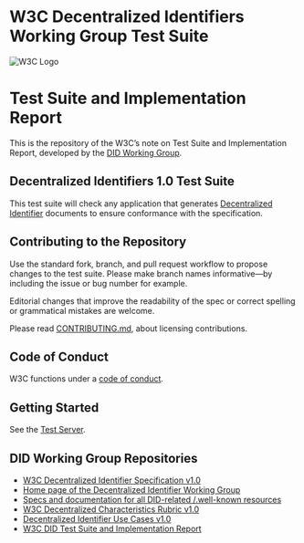 # W3C Decentralized Identifiers Working Group Test Suite

![W3C Logo](https://www.w3.org/Icons/w3c_home)

# Test Suite and Implementation Report

This is the repository of the W3C’s note on Test Suite and Implementation
Report, developed by the [DID Working Group](https://www.w3.org/2019/did-wg/).

## Decentralized Identifiers 1.0 Test Suite

This test suite will check any application that generates
[Decentralized Identifier](https://w3c.github.io/did-core/) documents to
ensure conformance with the specification.

## Contributing to the Repository

Use the standard fork, branch, and pull request workflow to propose changes
to the test suite. Please make branch names informative—by including the
issue or bug number for example.

Editorial changes that improve the readability of the spec or correct
spelling or grammatical mistakes are welcome.

Please read [CONTRIBUTING.md](CONTRIBUTING.md), about licensing
contributions.

## Code of Conduct

W3C functions under a [code of conduct](https://www.w3.org/Consortium/cepc/).

## Getting Started

See the [Test Server](./packages/did-core-test-server).

## DID Working Group Repositories

- [W3C Decentralized Identifier Specification v1.0](https://github.com/w3c/did-core)
- [Home page of the Decentralized Identifier Working Group](https://github.com/w3c/did-wg)
- [Specs and documentation for all DID-related /.well-known resources](https://github.com/decentralized-identity/.well-known)
- [W3C Decentralized Characteristics Rubric v1.0](https://github.com/w3c/did-rubric)
- [Decentralized Identifier Use Cases v1.0](https://github.com/w3c/did-use-cases)
- [W3C DID Test Suite and Implementation Report](https://github.com/w3c/did-test-suite)
